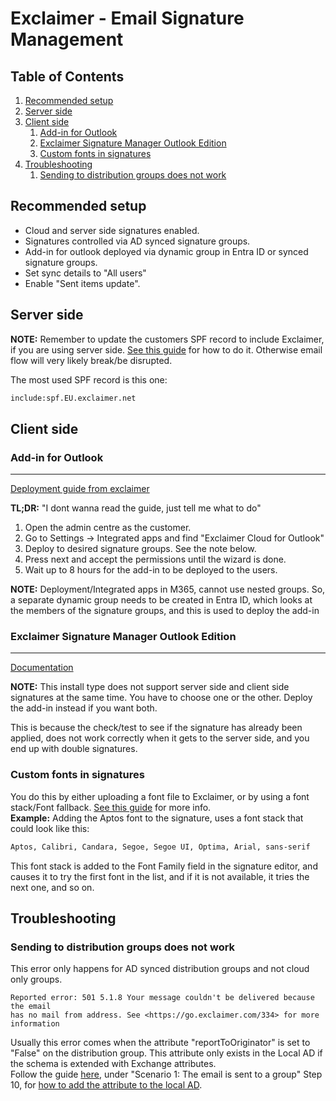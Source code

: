 # Exclaimer - Email Signature Management

## Table of Contents <!-- omit in toc -->

1. [Recommended setup](#recommended-setup)
2. [Server side](#server-side)
3. [Client side](#client-side)
   1. [Add-in for Outlook](#add-in-for-outlook)
   2. [Exclaimer Signature Manager Outlook Edition](#exclaimer-signature-manager-outlook-edition)
   3. [Custom fonts in signatures](#custom-fonts-in-signatures)
4. [Troubleshooting](#troubleshooting)
   1. [Sending to distribution groups does not work](#sending-to-distribution-groups-does-not-work)

## Recommended setup

- Cloud and server side signatures enabled.
- Signatures controlled via AD synced signature groups.
- Add-in for outlook deployed via dynamic group in Entra ID or synced signature groups.
- Set sync details to "All users"
- Enable "Sent items update".

## Server side

**NOTE:** Remember to update the customers SPF record to include Exclaimer, if you are using server side. [See this guide](https://support.exclaimer.com/hc/en-gb/articles/4404775962641-How-to-update-the-Sender-Policy-Framework-SPF) for how to do it. Otherwise email flow will very likely break/be disrupted.

The most used SPF record is this one:

```html
include:spf.EU.exclaimer.net
```

## Client side

### Add-in for Outlook

---

[Deployment guide from exclaimer](https://support.exclaimer.com/hc/en-gb/articles/360020741398-Install-Exclaimer-Cloud-Outlook-Add-in-Public-channel)

**TL;DR:** "I dont wanna read the guide, just tell me what to do"

1. Open the admin centre as the customer.
2. Go to Settings -> Integrated apps and find "Exclaimer Cloud for Outlook"
3. Deploy to desired signature groups. See the note below.
4. Press next and accept the permissions until the wizard is done.
5. Wait up to 8 hours for the add-in to be deployed to the users.

**NOTE:** Deployment/Integrated apps in M365, cannot use nested groups. So, a separate dynamic group needs to be created in Entra ID, which looks at the members of the signature groups, and this is used to deploy the add-in

### Exclaimer Signature Manager Outlook Edition

---

[Documentation](https://support.exclaimer.com/hc/en-gb/articles/7238574049437-Exclaimer-Cloud-Signature-Update-Agent)

**NOTE:** This install type does not support server side and client side signatures at the same time. You have to choose one or the other. Deploy the add-in instead if you want both.

This is because the check/test to see if the signature has already been applied, does not work correctly when it gets to the server side, and you end up with double signatures.

### Custom fonts in signatures

You do this by either uploading a font file to Exclaimer, or by using a font stack/Font fallback. [See this guide](https://support.exclaimer.com/hc/en-gb/articles/4587213492637-How-to-use-custom-fonts-without-rendering-as-bitmaps-) for more info.  
**Example:** Adding the Aptos font to the signature, uses a font stack that could look like this:

```html
Aptos, Calibri, Candara, Segoe, Segoe UI, Optima, Arial, sans-serif
```

This font stack is added to the Font Family field in the signature editor, and causes it to try the first font in the list, and if it is not available, it tries the next one, and so on.

## Troubleshooting

### Sending to distribution groups does not work

This error only happens for AD synced distribution groups and not cloud only groups.

```text
Reported error: 501 5.1.8 Your message couldn't be delivered because the email
has no mail from address. See <https://go.exclaimer.com/334> for more
information
```

Usually this error comes when the attribute "reportToOriginator" is set to "False" on the distribution group. This attribute only exists in the Local AD if the schema is extended with Exchange attributes.  
Follow the guide [here](https://go.exclaimer.com/334), under "Scenario 1: The email is sent to a group" Step 10, for [how to add the attribute to the local AD](https://support.exclaimer.com/hc/en-gb/articles/6776545275677-Can-I-extend-Active-Directory-schema-to-include-Exchange-Attributes).
